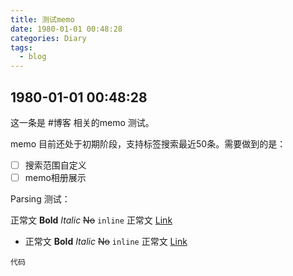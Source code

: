 ```yaml
---
title: 测试memo
date: 1980-01-01 00:48:28
categories: Diary
tags: 
  - blog
---
```


## 1980-01-01 00:48:28

这一条是 #博客 相关的memo 测试。

memo 目前还处于初期阶段，支持标签搜索最近50条。需要做到的是：

- [ ] 搜索范围自定义
- [ ] memo相册展示

Parsing 测试：

正常文 **Bold** *Italic* ~~No~~ `inline` 正常文 [Link](./)

- 正常文 **Bold** *Italic* ~~No~~ `inline` 正常文 [Link](./)

```
代码
```
